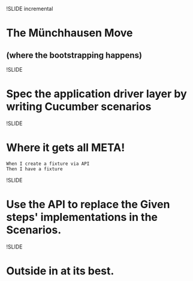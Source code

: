 !SLIDE incremental
# The Münchhausen Move #
## (where the bootstrapping happens) ##
!SLIDE
# Spec the application driver layer by writing Cucumber scenarios

!SLIDE
# Where it gets all META!

    When I create a fixture via API
    Then I have a fixture

!SLIDE
# Use the API to replace the Given steps' implementations in the Scenarios.

!SLIDE
# Outside in at its best. 
